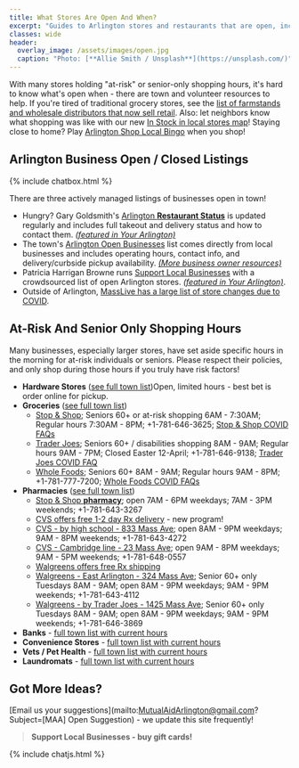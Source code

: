 ```yaml
---
title: What Stores Are Open And When?
excerpt: "Guides to Arlington stores and restaurants that are open, including hours."
classes: wide
header:
  overlay_image: /assets/images/open.jpg
  caption: "Photo: [**Allie Smith / Unsplash**](https://unsplash.com/)"
---
```


With many stores holding "at-risk" or senior-only shopping hours, it's hard to know what's open when - there are town and volunteer resources to help.  If you're tired of traditional grocery stores, see the [list of farmstands and wholesale distributors that now sell retail](/food/).  Also: let neighbors know what shopping was like with our new [In Stock in local stores map](/instock/)!  Staying close to home?  Play [Arlington Shop Local Bingo](https://www.arlingtonma.gov/Home/Components/News/News/10172/2651?backlist=/departments/planning-community-development) when you shop!

## Arlington Business Open / Closed Listings

{% include chatbox.html %}

There are three actively managed listings of businesses open in town!

- Hungry?  Gary Goldsmith's [Arlington **Restaurant Status**](https://bit.ly/ArlingtonRestaurantStatus) is updated regularly and includes full takeout and delivery status and how to contact them. [_(featured in Your Arlington)_](https://www.yourarlington.com/easyblog/entry/19-biz/2736-takeout-032620.html)
- The town's [Arlington Open Businesses](https://docs.google.com/spreadsheets/d/1o9EW1jBsm95ucDC2cCcpRVLtMPJVUbrJEg5fTyYrqwQ/) list comes directly from local businesses and includes operating hours, contact info, and delivery/curbside pickup availability. [_(More business owner resources)_](https://www.arlingtonma.gov/departments/planning-community-development/economic-development/covid-19-resources)
- Patricia Harrigan Browne runs [Support Local Businesses](https://docs.google.com/spreadsheets/d/1H8XgJ5soHNKMIpXmyrfP3BHs0nHHx2Rb9IVxCRqIl9g/edit?fbclid=IwAR1d2LJ0RM7UBXgNRq74Vbueoxk3QbIMHSPOS5R4niP4LA9NAN21_RP-dvU) with a crowdsourced list of open Arlington stores. [_(featured in Your Arlington)_](https://www.yourarlington.com/easyblog/entry/19-biz/2730-helpbiz-031720.html).
- Outside of Arlington, [MassLive has a large list of store changes due to COVID](https://www.masslive.com/coronavirus/2020/03/coronavirus-shutdowns-whats-open-whats-closed-in-massachusetts.html).

## At-Risk And Senior Only Shopping Hours

Many businesses, especially larger stores, have set aside specific hours in the morning for at-risk individuals or seniors.  Please respect their policies, and only shop during those hours if you truly have risk factors!

- **Hardware Stores** ([see full town list](https://docs.google.com/spreadsheets/d/1o9EW1jBsm95ucDC2cCcpRVLtMPJVUbrJEg5fTyYrqwQ/edit#rangeid=1519572707))Open, limited hours - best bet is order online for pickup.
- **Groceries** ([see full town list](https://docs.google.com/spreadsheets/d/1o9EW1jBsm95ucDC2cCcpRVLtMPJVUbrJEg5fTyYrqwQ/edit#rangeid=1623707714))
  - [Stop & Shop](https://stores.stopandshop.com/ma/arlington/905-massachusetts-avenue); Seniors 60+ or at-risk shopping 6AM - 7:30AM; Regular hours 7:30AM - 8PM; +1-781-646-3625; [Stop & Shop COVID FAQs](https://insidestopandshop.us/)
  - [Trader Joes](https://locations.traderjoes.com/ma/arlington/505/); Seniors 60+ / disabilities shopping 8AM - 9AM; Regular hours 9AM - 7PM; Closed Easter 12-April; +1-781-646-9138; [Trader Joes COVID FAQ](https://www.traderjoes.com/announcements)
  - [Whole Foods](https://www.wholefoodsmarket.com/stores/arlington-ma); Seniors 60+ 8AM - 9AM; Regular hours 9AM - 8PM; +1-781-777-7200; [Whole Foods COVID FAQs](https://www.wholefoodsmarket.com/company-info/covid-19-response)
- **Pharmacies** ([see full town list](https://docs.google.com/spreadsheets/d/1o9EW1jBsm95ucDC2cCcpRVLtMPJVUbrJEg5fTyYrqwQ/edit#rangeid=753500446))
  - [Stop & Shop **pharmacy**](https://pharmacy.stopandshop.com/ma/arlington/905-massachusetts-avenue); open 7AM - 6PM weekdays; 7AM - 3PM weekends; +1-781-643-3267
  - [CVS offers free 1-2 day Rx delivery](https://www.cvs.com/content/delivery?icid=cvs-home-covid19-banner-Rx-delivery) - new program!
  - [CVS - by high school - 833 Mass Ave](https://www.cvs.com/store-locator/cvs-pharmacy-address/833+Mass+Avenue-Arlington-MA-02476/storeid=278); open 8AM - 9PM weekdays; 9AM - 8PM weekends; +1-781-643-4272
  - [CVS - Cambridge line - 23 Mass Ave](https://www.cvs.com/store-locator/cvs-pharmacy-address/23+Massachusetts+Avenue-Arlington-MA-02474/storeid=130); open 9AM - 8PM weekdays; 9AM - 5PM weekends; +1-781-648-0557
  - [Walgreens offers free Rx shipping](https://www.walgreens.com/topic/pharmacy/walgreens-express.jsp)
  - [Walgreens - East Arlington - 324 Mass Ave](https://www.walgreens.com/locator/walgreens-324+massachusetts+ave-arlington-ma-02474/id=1864); Senior 60+ only Tuesdays 8AM - 9AM; open 8AM - 9PM weekdays; 9AM - 9PM weekends; +1-781-643-4112
  - [Walgreens - by Trader Joes - 1425 Mass Ave](https://www.walgreens.com/locator/walgreens-1425+massachusetts+ave-arlington-ma-02476/id=3112); Senior 60+ only Tuesdays 8AM - 9AM; open 8AM - 9PM weekdays; 9AM - 9PM weekends; +1-781-646-3869
- **Banks** - [full town list with current hours](https://docs.google.com/spreadsheets/d/1o9EW1jBsm95ucDC2cCcpRVLtMPJVUbrJEg5fTyYrqwQ/edit#rangeid=881031451)
- **Convenience Stores** - [full town list with current hours](https://docs.google.com/spreadsheets/d/1o9EW1jBsm95ucDC2cCcpRVLtMPJVUbrJEg5fTyYrqwQ/edit#rangeid=1382185614)
- **Vets / Pet Health** - [full town list with current hours](https://docs.google.com/spreadsheets/d/1o9EW1jBsm95ucDC2cCcpRVLtMPJVUbrJEg5fTyYrqwQ/edit#rangeid=1749410876)
- **Laundromats** - [full town list with current hours](https://docs.google.com/spreadsheets/d/1o9EW1jBsm95ucDC2cCcpRVLtMPJVUbrJEg5fTyYrqwQ/edit#rangeid=1774500099)

## Got More Ideas?

[Email us your suggestions](mailto:MutualAidArlington@gmail.com?Subject=[MAA] Open Suggestion) - we update this site frequently!

> **Support Local Businesses - buy gift cards!** <span style="color: #339933"><i class="fa fa-credit-card"></i></span>

{% include chatjs.html %}